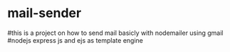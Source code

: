 # mail-sender
#this is a project on how to send mail basicly with nodemailer using gmail
#nodejs express js and ejs as template engine
